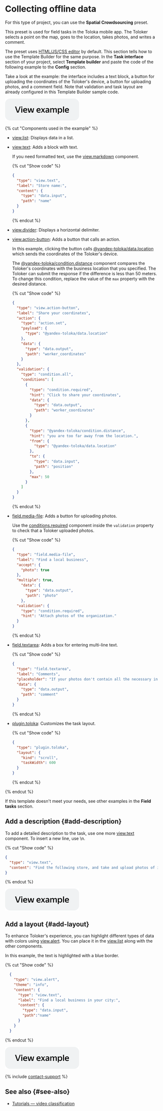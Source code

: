 # Collecting offline data

For this type of project, you can use the **Spatial Crowdsourcing** preset.

This preset is used for field tasks in the Toloka mobile app. The Toloker selects a point on the map, goes to the location, takes photos, and writes a comment.

The preset uses [HTML/JS/CSS editor](../../guide/concepts/spec.md) by default. This section tells how to use the Template Builder for the same purpose. In the **Task interface** section of your project, select **Template builder** and paste the code of the following example to the **Config** section.

Take a look at the example: the interface includes a text block, a button for uploading the coordinates of the Toloker's device, a button for uploading photos, and a comment field. Note that validation and task layout are already configured in this Template Builder sample code.

[![](../_images/buttons/view-example.svg)](https://ya.cc/t/ZFj9dvvG3Zg9Xw)

{% cut "Components used in the example" %}

- [view.list](../reference/view.list.md): Displays data in a list.

- [view.text](../reference/view.text.md): Adds a block with text.

  If you need formatted text, use the [view.markdown](../reference/view.markdown.md) component.

  {% cut "Show code" %}

  ```json
  {
    "type": "view.text",
    "label": "Store name:",
    "content": {
      "type": "data.input",
      "path": "name"
    }
  }
  ```
  {% endcut %}

- [view.divider](../reference/view.divider.md): Displays a horizontal delimiter.

- [view.action-button](../reference/view.action-button.md): Adds a button that calls an action.

  In this example, clicking the button calls [@yandex-toloka/data.location](../reference/data.location.md) which sends the coordinates of the Toloker's device. 
  
  The [@yandex-toloka/condition.distance](../reference/condition.distance.md) component compares the Toloker's coordinates with the business location that you specified. The Toloker can submit the response if the difference is less than 50 meters. To change this condition, replace the value of the `max` property with the desired distance. 

  {% cut "Show code" %}

  ```json
  {
    "type": "view.action-button",
    "label": "Share your coordinates",
    "action": {
      "type": "action.set",
      "payload": {
        "type": "@yandex-toloka/data.location"
      },
      "data": {
        "type": "data.output",
        "path": "worker_coordinates"
      }
    },
    "validation": {
      "type": "condition.all",
      "conditions": [
        {
          "type": "condition.required",
          "hint": "Click to share your coordinates",
          "data": {
            "type": "data.output",
            "path": "worker_coordinates"
          }
        },
        {
          "type": "@yandex-toloka/condition.distance",
          "hint": "you are too far away from the location.",
          "from": {
            "type": "@yandex-toloka/data.location"
          },
          "to": {
            "type": "data.input",
            "path": "position"
          },
          "max": 50
        }
      ]
    }
  }
  ```
  {% endcut %}

- [field.media-file](../reference/field.media-file.md): Adds a button for uploading photos.

  Use the [conditions.required](../reference/conditions.md) component inside the `validation` property to check that a Toloker uploaded photos.

  {% cut "Show code" %}

  ```json
  {
    "type": "field.media-file",
    "label": "Find a local business",
    "accept": {
      "photo": true
    },
    "multiple": true,
      "data": {
        "type": "data.output",
        "path": "photo"
      },
    "validation": {
      "type": "condition.required",
      "hint": "Attach photos of the organization."
    }
  }
  ```

  {% endcut %}

- [field.textarea](../reference/field.textarea.md): Adds a box for entering multi-line text.

  {% cut "Show code" %}

  ```json
  {
    "type": "field.textarea",
    "label": "Comments",
    "placeholder": "If your photos don't contain all the necessary information, add details here.",
    "data": {
      "type": "data.output",
      "path": "comment"
    }
  }
  ```

  {% endcut %}

- [plugin.toloka](../reference/plugin.toloka.md): Customizes the task layout.

  {% cut "Show code" %}

  ```json
  {
    "type": "plugin.toloka",
    "layout": {
      "kind": "scroll",
      "taskWidth": 600
    }
  }
  ```

  {% endcut %}

{% endcut %}

If this template doesn't meet your needs, see other examples in the **Field tasks** section.

## Add a description {#add-description}

To add a detailed description to the task, use one more [view.text](../reference/view.text.md) component. To insert a new line, use \n.

{% cut "Show code" %}

```json
{
  "type": "view.text",
  "content": "Find the following store, and take and upload photos of it. \nIf your photos don't contain all the necessary information, add a comment."
}
```

{% endcut %}

[![](../_images/buttons/view-example.svg)](https://ya.cc/t/67DjKLNz3pAN3C)

## Add a layout {#add-layout}

To enhance Toloker's experience, you can highlight different types of data with colors using [view.alert](../reference/view.alert.md). You can place it in the [view.list](../reference/view.list.md) along with the other components.

In this example, the text is highlighted with a blue border.

{% cut "Show code" %}

```json
  {
    "type": "view.alert",
    "theme": "info",
    "content": {
      "type": "view.text",
      "label": "Find a local business in your city:",
      "content": {
        "type": "data.input",
        "path":"name"
      }
    }
  }
  ```

{% endcut %}

[![](../_images/buttons/view-example.svg)](https://ya.cc/t/a6I75hXP3nS2wX)

{% include [contact-support](../_includes/contact-support.md) %}

## See also {#see-also}

- [Tutorials — video classification](../../guide/tutorials/walk.md)